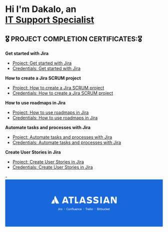 <h1>Hi I'm Dakalo, an <br/><a href="https://github.com/Dakalo-Ndonde15/">IT Support Specialist</a>

<h2>🎖 PROJECT COMPLETION CERTIFICATES:🎖</h2>

<b>Get started with Jira</b>
  - [Project: Get started with Jira](https://www.coursera.org/projects/get-started-with-jira)
  -  [Credentials: Get started with Jira](https://github.com/Dakalo-Ndonde15/Ticketing-System/blob/Certs/Get%20started%20with%20Jira.pdf)
 
 <b>How to create a Jira SCRUM project</b>
  - [Project: How to create a Jira SCRUM project](https://www.coursera.org/projects/how-to-create-a-jira-scrum-project)
  - [Credentials: How to create a Jira SCRUM project](https://github.com/Dakalo-Ndonde15/Ticketing-System/blob/Certs/How%20to%20create%20a%20Jira%20SCRUM%20project.pdf)
   
 <b>How to use roadmaps in Jira</b>
  - [Project: How to use roadmaps in Jira](https://www.coursera.org/projects/how-to-use-roadmaps-in-jira)
  - [Credentials: How to use roadmaps in Jira](https://github.com/Dakalo-Ndonde15/Ticketing-System/blob/Certs/How%20to%20use%20roadmaps%20in%20Jira.pdf)

<b>Automate tasks and processes with Jira</b>
  - [Project: Automate tasks and processes with Jira](https://www.coursera.org/projects/automate-tasks-and-processes-with-jira)
  - [Credentials: Automate tasks and processes with Jira](https://github.com/Dakalo-Ndonde15/Ticketing-System/blob/Certs/Automate%20tasks%20and%20processes%20with%20Jira.pdf)

<b>Create User Stories in Jira</b>
  - [Project: Create User Stories in Jira](https://www.coursera.org/projects/create-user-stories-in-jira)
  - [Credentials: Create User Stories in Jira](https://github.com/Dakalo-Ndonde15/Ticketing-System/blob/Certs/Create%20User%20Stories%20in%20Jira.pdf)
 
-![Repo Image](https://github.com/Dakalo-Ndonde15/Ticketing-System/blob/Certs/Logo-centered.png)

